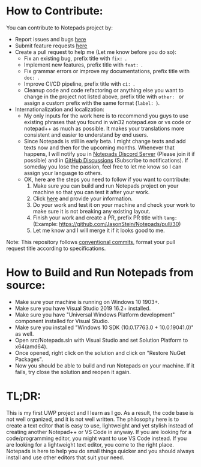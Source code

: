 ﻿# How to Contribute:

You can contribute to Notepads project by:
- Report issues and bugs [here](https://github.com/JasonStein/Notepads/issues)
- Submit feature requests [here](https://github.com/JasonStein/Notepads/issues)
- Create a pull request to help me (Let me know before you do so):
    * Fix an existing bug, prefix title with `fix: `.
    * Implement new features, prefix title with `feat: `.
    * Fix grammar errors or improve my documentations, prefix title with `doc: `.
    * Improve CI/CD pipeline, prefix title with `ci: `.
    * Cleanup code and code refactoring or anything else you want to change in the project not listed above, prefix title with `other: ` or assign a custom prefix with the same format (`label: `).
- Internationalization and localization:
    * My only inputs for the work here is to recommend you guys to use existing phrases that you found in win32 notepad.exe or vs code or notepad++ as much as possible. It makes your translations more consistent and easier to understand by end users.    
    * Since Notepads is still in early beta. I might change texts and add texts now and then for the upcoming months. Whenever that happens, I will notify you in [Notepads Discord Server](https://discord.gg/VqetCub) (Please join it if possible) and in [GitHub Discussions](https://github.com/JasonStein/Notepads/discussions/818) (Subscribe to notifications). If someday you lose the passion, feel free to let me know so I can assign your language to others.
    * OK, here are the steps you need to follow if you want to contribute:
        1. Make sure you can build and run Notepads project on your machine so that you can test it after your work.
        2. Click [here](https://github.com/JasonStein/Notepads/discussions/818) and provide your information.
        3. Do your work and test it on your machine and check your work to make sure it is not breaking any existing layout.
        4. Finish your work and create a PR, prefix PR title with `lang: ` (Example: https://github.com/JasonStein/Notepads/pull/30)
        5. Let me know and I will merge it if it looks good to me.

Note: This repository follows [conventional commits](https://www.conventionalcommits.org/en/v1.0.0/), format your pull request title according to specifications.

# How to Build and Run Notepads from source:
* Make sure your machine is running on Windows 10 1903+.
* Make sure you have Visual Studio 2019 16.2+ installed.
* Make sure you have "Universal Windows Platform development" component installed for Visual Studio.
* Make sure you installed "Windows 10 SDK (10.0.17763.0 + 10.0.19041.0)" as well.
* Open src/Notepads.sln with Visual Studio and set Solution Platform to x64(amd64).
* Once opened, right click on the solution and click on "Restore NuGet Packages".
* Now you should be able to build and run Notepads on your machine. If it fails, try close the solution and reopen it again.

# TL;DR:
This is my first UWP project and I learn as I go. As a result, the code base is not well organized, and it is not well written. The philosophy here is to create a text editor that is easy to use, lightweight and yet stylish instead of creating another Notepad++ or VS Code in anyway. If you are looking for a code/programming editor, you might want to use VS Code instead. If you are looking for a lightweight text editor, you come to the right place. Notepads is here to help you do small things quicker and you should always install and use other editors that suit your need.

